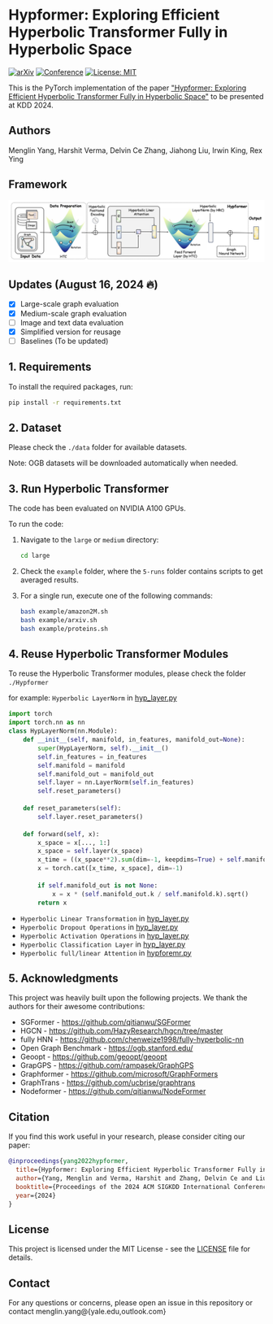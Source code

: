 # Hypformer: Exploring Efficient Hyperbolic Transformer Fully in Hyperbolic Space

[![arXiv](https://img.shields.io/badge/arXiv-2407.01290-b31b1b.svg)](https://arxiv.org/abs/2407.01290)
[![Conference](https://img.shields.io/badge/KDD-2024-blue)](https://kdd.org/kdd2024/)
[![License: MIT](https://img.shields.io/badge/License-MIT-yellow.svg)](https://opensource.org/licenses/MIT)

This is the PyTorch implementation of the paper ["Hypformer: Exploring Efficient Hyperbolic Transformer Fully in Hyperbolic Space"](https://arxiv.org/abs/2407.01290) to be presented at KDD 2024.

## Authors

Menglin Yang, Harshit Verma, Delvin Ce Zhang, Jiahong Liu, Irwin King, Rex Ying

## Framework

![framework](./figures/framework.jpg)

## Updates (August 16, 2024 🔥)

- [x] Large-scale graph evaluation
- [x] Medium-scale graph evaluation
- [ ] Image and text data evaluation
- [x] Simplified version for reusage
- [ ] Baselines (To be updated)

## 1. Requirements

To install the required packages, run:

```bash
pip install -r requirements.txt
```

## 2. Dataset

Please check the `./data` folder for available datasets.

Note: OGB datasets will be downloaded automatically when needed.

## 3. Run Hyperbolic Transformer

The code has been evaluated on NVIDIA A100 GPUs.

To run the code:

1. Navigate to the `large` or `medium` directory:
   ```bash
   cd large
   ```

2. Check the `example` folder, where the `5-runs` folder contains scripts to get averaged results.

3. For a single run, execute one of the following commands:
   ```bash
   bash example/amazon2M.sh
   bash example/arxiv.sh
   bash example/proteins.sh
   ```

## 4. Reuse Hyperbolic Transformer Modules

To reuse the Hyperbolic Transformer modules, please check the folder `./Hypformer`

for example:
`Hyperbolic LayerNorm` in [hyp_layer.py](./Hypformer/manifolds/hyp_layer.py)

```python
import torch
import torch.nn as nn
class HypLayerNorm(nn.Module):
    def __init__(self, manifold, in_features, manifold_out=None):
        super(HypLayerNorm, self).__init__()
        self.in_features = in_features
        self.manifold = manifold
        self.manifold_out = manifold_out
        self.layer = nn.LayerNorm(self.in_features)
        self.reset_parameters()

    def reset_parameters(self):
        self.layer.reset_parameters()

    def forward(self, x):
        x_space = x[..., 1:]
        x_space = self.layer(x_space)
        x_time = ((x_space**2).sum(dim=-1, keepdims=True) + self.manifold.k).sqrt()
        x = torch.cat([x_time, x_space], dim=-1)

        if self.manifold_out is not None:
            x = x * (self.manifold_out.k / self.manifold.k).sqrt()
        return x
```

- `Hyperbolic Linear Transformation` in [hyp_layer.py](./Hypformer/manifolds/hyp_layer.py)
- `Hyperbolic Dropout Operations` in [hyp_layer.py](./Hypformer/manifolds/hyp_layer.py)
- `Hyperbolic Activation Operations` in [hyp_layer.py](./Hypformer/manifolds/hyp_layer.py)
- `Hyperbolic Classification Layer` in [hyp_layer.py](./Hypformer/manifolds/hyp_layer.py)
- `Hyperbolic full/linear Attention` in [hypforemr.py](./Hypformer/hypformer.py)

## 5. Acknowledgments

This project was heavily built upon the following projects. We thank the authors for their awesome contributions:

- SGFormer - https://github.com/qitianwu/SGFormer
- HGCN - https://github.com/HazyResearch/hgcn/tree/master
- fully HNN - https://github.com/chenweize1998/fully-hyperbolic-nn
- Open Graph Benchmark - https://ogb.stanford.edu/
- Geoopt - https://github.com/geoopt/geoopt
- GrapGPS - https://github.com/rampasek/GraphGPS
- Graphformer - https://github.com/microsoft/GraphFormers
- GraphTrans - https://github.com/ucbrise/graphtrans
- Nodeformer - https://github.com/qitianwu/NodeFormer

## Citation

If you find this work useful in your research, please consider citing our paper:

```bibtex
@inproceedings{yang2022hypformer,
  title={Hypformer: Exploring Efficient Hyperbolic Transformer Fully in Hyperbolic Space},
  author={Yang, Menglin and Verma, Harshit and Zhang, Delvin Ce and Liu, Jiahong and King, Irwin and Ying, Rex},
  booktitle={Proceedings of the 2024 ACM SIGKDD International Conference on Knowledge Discovery and Data Mining},
  year={2024}
}
```

## License

This project is licensed under the MIT License - see the [LICENSE](./LICENSE) file for details.

## Contact

For any questions or concerns, please open an issue in this repository or contact menglin.yang@{yale.edu,outlook.com}